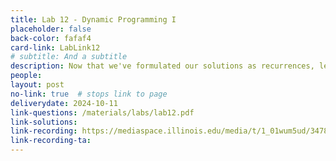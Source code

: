 ```yaml
---
title: Lab 12 - Dynamic Programming I
placeholder: false
back-color: fafaf4
card-link: LabLink12
# subtitle: And a subtitle
description: Now that we've formulated our solutions as recurrences, let's turn them into efficient algorithms. 
people:
layout: post
no-link: true  # stops link to page 
deliverydate: 2024-10-11
link-questions: /materials/labs/lab12.pdf
link-solutions: 
link-recording: https://mediaspace.illinois.edu/media/t/1_01wum5ud/347892222
link-recording-ta:
---
```










